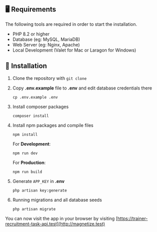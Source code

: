 ## 🖥 Requirements

The following tools are required in order to start the installation.

* PHP 8.2 or higher
* Database (eg: MySQL, MariaDB)
* Web Server (eg: Nginx, Apache)
* Local Development (Valet for Mac or Laragon for Windows)

## 🚀 Installation

1. Clone the repository with `git clone`
2. Copy __.env.example__ file to __.env__ and edit database credentials there

    ```shell
    cp .env.example .env
    ```

3. Install composer packages

    ```shell
    composer install
    ```

4. Install npm packages and compile files

    ```shell
    npm install
    ```

   For **Development**:
    ```shell
    npm run dev
    ```

   For **Production**:
    ```shell
    npm run build
    ```

5. Generate `APP_KEY` in **.env**

    ```shell
    php artisan key:generate
    ```

6. Running migrations and all database seeds

    ```shell
    php artisan migrate
    ```

You can now visit the app in your browser by visiting [https://trainer-recruitment-task-api.test](http://magnetize.test)
